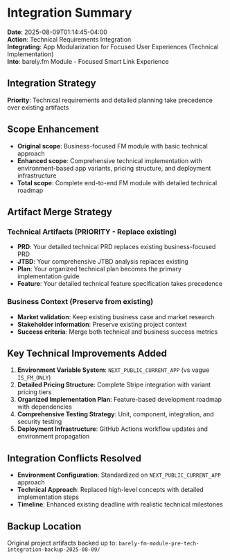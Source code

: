 # Integration Summary

**Date**: 2025-08-09T01:14:45-04:00  
**Action**: Technical Requirements Integration  
**Integrating**: App Modularization for Focused User Experiences (Technical Implementation)  
**Into**: barely.fm Module - Focused Smart Link Experience  

## Integration Strategy

**Priority**: Technical requirements and detailed planning take precedence over existing artifacts

## Scope Enhancement

- **Original scope**: Business-focused FM module with basic technical approach
- **Enhanced scope**: Comprehensive technical implementation with environment-based app variants, pricing structure, and deployment infrastructure
- **Total scope**: Complete end-to-end FM module with detailed technical roadmap

## Artifact Merge Strategy

### Technical Artifacts (PRIORITY - Replace existing)
- **PRD**: Your detailed technical PRD replaces existing business-focused PRD
- **JTBD**: Your comprehensive JTBD analysis replaces existing
- **Plan**: Your organized technical plan becomes the primary implementation guide
- **Feature**: Your detailed technical feature specification takes precedence

### Business Context (Preserve from existing)
- **Market validation**: Keep existing business case and market research
- **Stakeholder information**: Preserve existing project context
- **Success criteria**: Merge both technical and business success metrics

## Key Technical Improvements Added

1. **Environment Variable System**: `NEXT_PUBLIC_CURRENT_APP` (vs vague `IS_FM_ONLY`)
2. **Detailed Pricing Structure**: Complete Stripe integration with variant pricing tiers
3. **Organized Implementation Plan**: Feature-based development roadmap with dependencies
4. **Comprehensive Testing Strategy**: Unit, component, integration, and security testing
5. **Deployment Infrastructure**: GitHub Actions workflow updates and environment propagation

## Integration Conflicts Resolved

- **Environment Configuration**: Standardized on `NEXT_PUBLIC_CURRENT_APP` approach
- **Technical Approach**: Replaced high-level concepts with detailed implementation steps
- **Timeline**: Enhanced existing deadline with realistic technical milestones

## Backup Location

Original project artifacts backed up to: `barely-fm-module-pre-tech-integration-backup-2025-08-09/`